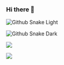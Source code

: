 ### Hi there 👋
![Github Snake Light](https://officeyutong.github.io/Officeyutong/github-contribution-grid-snake.svg#gh-light-mode-only)

![Github Snake Dark](https://officeyutong.github.io/Officeyutong/github-contribution-grid-snake-dark.svg#gh-dark-mode-only)


![](https://github-readme-stats.vercel.app/api?username=Officeyutong&show_icons=true&theme=material-palenight)

![](https://github-readme-stats.vercel.app/api/top-langs/?username=Officeyutong&layout=compact&theme=material-palenight)

<!--
**Officeyutong/Officeyutong** is a ✨ _special_ ✨ repository because its `README.md` (this file) appears on your GitHub profile.

Here are some ideas to get you started:

- 🔭 I’m currently working on ...
- 🌱 I’m currently learning ...
- 👯 I’m looking to collaborate on ...
- 🤔 I’m looking for help with ...
- 💬 Ask me about ...
- 📫 How to reach me: ...
- 😄 Pronouns: ...
- ⚡ Fun fact: ...
-->
